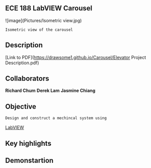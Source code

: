 ## ECE 188 LabVIEW Carousel

![image](Pictures/Isometric view.jpg)
```
Isometric view of the carousel
```



## Description
[Link to PDF](https://drawsome1.github.io/Carousel/Elevator Project Description.pdf)

## Collaborators
**Richard Chum**
**Derek Lam**
**Jasmine Chiang**

## Objective
```
Design and construct a mechincal system using 
``` 
[LabVIEW](www.ni.com/en-us/shop/labview.html)

## Key highlights



## Demonstartion


